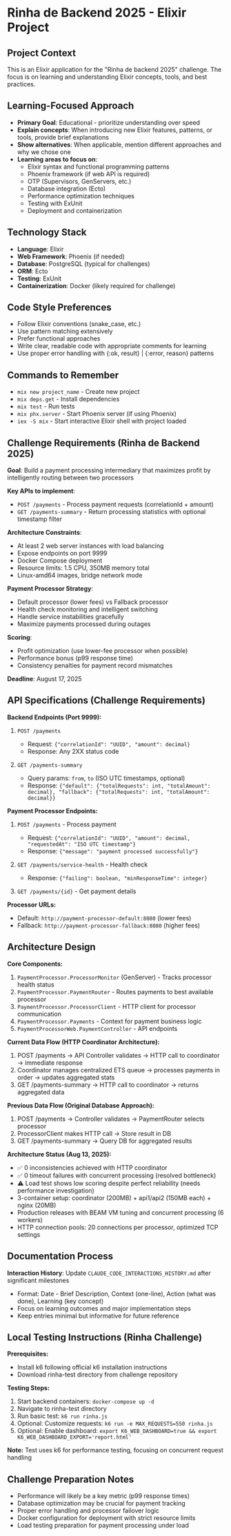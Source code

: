 # Rinha de Backend 2025 - Elixir Project

## Project Context
This is an Elixir application for the "Rinha de backend 2025" challenge. The focus is on learning and understanding Elixir concepts, tools, and best practices.

## Learning-Focused Approach
- **Primary Goal**: Educational - prioritize understanding over speed
- **Explain concepts**: When introducing new Elixir features, patterns, or tools, provide brief explanations
- **Show alternatives**: When applicable, mention different approaches and why we chose one
- **Learning areas to focus on**:
  - Elixir syntax and functional programming patterns
  - Phoenix framework (if web API is required)
  - OTP (Supervisors, GenServers, etc.)
  - Database integration (Ecto)
  - Performance optimization techniques
  - Testing with ExUnit
  - Deployment and containerization

## Technology Stack
- **Language**: Elixir
- **Web Framework**: Phoenix (if needed)
- **Database**: PostgreSQL (typical for challenges)
- **ORM**: Ecto
- **Testing**: ExUnit
- **Containerization**: Docker (likely required for challenge)

## Code Style Preferences
- Follow Elixir conventions (snake_case, etc.)
- Use pattern matching extensively
- Prefer functional approaches
- Write clear, readable code with appropriate comments for learning
- Use proper error handling with {:ok, result} | {:error, reason} patterns

## Commands to Remember
- `mix new project_name` - Create new project
- `mix deps.get` - Install dependencies
- `mix test` - Run tests
- `mix phx.server` - Start Phoenix server (if using Phoenix)
- `iex -S mix` - Start interactive Elixir shell with project loaded

## Challenge Requirements (Rinha de Backend 2025)
**Goal**: Build a payment processing intermediary that maximizes profit by intelligently routing between two processors

**Key APIs to implement**:
- `POST /payments` - Process payment requests (correlationId + amount)
- `GET /payments-summary` - Return processing statistics with optional timestamp filter

**Architecture Constraints**:
- At least 2 web server instances with load balancing
- Expose endpoints on port 9999
- Docker Compose deployment
- Resource limits: 1.5 CPU, 350MB memory total
- Linux-amd64 images, bridge network mode

**Payment Processor Strategy**:
- Default processor (lower fees) vs Fallback processor
- Health check monitoring and intelligent switching
- Handle service instabilities gracefully
- Maximize payments processed during outages

**Scoring**:
- Profit optimization (use lower-fee processor when possible)
- Performance bonus (p99 response time)
- Consistency penalties for payment record mismatches

**Deadline**: August 17, 2025

## API Specifications (Challenge Requirements)

**Backend Endpoints (Port 9999):**
1. `POST /payments`
   - Request: `{"correlationId": "UUID", "amount": decimal}`
   - Response: Any 2XX status code

2. `GET /payments-summary`
   - Query params: `from`, `to` (ISO UTC timestamps, optional)
   - Response: `{"default": {"totalRequests": int, "totalAmount": decimal}, "fallback": {"totalRequests": int, "totalAmount": decimal}}`

**Payment Processor Endpoints:**
1. `POST /payments` - Process payment
   - Request: `{"correlationId": "UUID", "amount": decimal, "requestedAt": "ISO UTC timestamp"}`
   - Response: `{"message": "payment processed successfully"}`

2. `GET /payments/service-health` - Health check
   - Response: `{"failing": boolean, "minResponseTime": integer}`

3. `GET /payments/{id}` - Get payment details

**Processor URLs:**
- Default: `http://payment-processor-default:8080` (lower fees)
- Fallback: `http://payment-processor-fallback:8080` (higher fees)

## Architecture Design

**Core Components:**
1. `PaymentProcessor.ProcessorMonitor` (GenServer) - Tracks processor health status
2. `PaymentProcessor.PaymentRouter` - Routes payments to best available processor 
3. `PaymentProcessor.ProcessorClient` - HTTP client for processor communication
4. `PaymentProcessor.Payments` - Context for payment business logic
5. `PaymentProcessorWeb.PaymentController` - API endpoints

**Current Data Flow (HTTP Coordinator Architecture):**
1. POST /payments → API Controller validates → HTTP call to coordinator → immediate response
2. Coordinator manages centralized ETS queue → processes payments in order → updates aggregated stats
3. GET /payments-summary → HTTP call to coordinator → returns aggregated data

**Previous Data Flow (Original Database Approach):**
1. POST /payments → Controller validates → PaymentRouter selects processor
2. ProcessorClient makes HTTP call → Store result in DB
3. GET /payments-summary → Query DB for aggregated results

**Architecture Status (Aug 13, 2025):**
- ✅ 0 inconsistencies achieved with HTTP coordinator
- ✅ 0 timeout failures with concurrent processing (resolved bottleneck)
- ⚠️ Load test shows low scoring despite perfect reliability (needs performance investigation)
- 3-container setup: coordinator (200MB) + api1/api2 (150MB each) + nginx (20MB)
- Production releases with BEAM VM tuning and concurrent processing (6 workers)
- HTTP connection pools: 20 connections per processor, optimized TCP settings

## Documentation Process
**Interaction History**: Update `CLAUDE_CODE_INTERACTIONS_HISTORY.md` after significant milestones
- Format: Date - Brief Description, Context (one-line), Action (what was done), Learning (key concept)
- Focus on learning outcomes and major implementation steps
- Keep entries minimal but informative for future reference

## Local Testing Instructions (Rinha Challenge)

**Prerequisites:**
- Install k6 following official k6 installation instructions
- Download rinha-test directory from challenge repository

**Testing Steps:**
1. Start backend containers: `docker-compose up -d` 
2. Navigate to rinha-test directory
3. Run basic test: `k6 run rinha.js`
4. Optional: Customize requests: `k6 run -e MAX_REQUESTS=550 rinha.js`
5. Optional: Enable dashboard: `export K6_WEB_DASHBOARD=true && export K6_WEB_DASHBOARD_EXPORT='report.html'`

**Note:** Test uses k6 for performance testing, focusing on concurrent request handling

## Challenge Preparation Notes
- Performance will likely be a key metric (p99 response times)
- Database optimization may be crucial for payment tracking
- Proper error handling and processor failover logic
- Docker configuration for deployment with strict resource limits
- Load testing preparation for payment processing under load